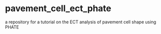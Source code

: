 # pavement_cell_ect_phate
a repository for a tutorial on the ECT analysis of pavement cell shape using PHATE
